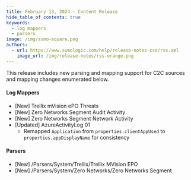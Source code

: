 ```yaml
---
title: February 13, 2024 - Content Release
hide_table_of_contents: true
keywords:
  - log mappers
  - parsers
image: /img/sumo-square.png
authors:
  - url: https://www.sumologic.com/help/release-notes-cse/rss.xml
    image_url: /img/release-notes/rss-orange.png
---
```


This release includes new parsing and mapping support for C2C sources and mapping changes enumerated below.

#### Log Mappers

* [New] Trellix mVision ePO Threats
* [New] Zero Networks Segment Audit Activity
* [New] Zero Networks Segment Network Activity
* [Updated] AzureActivityLog 01
  * Remapped `Application` from `properties.clientAppUsed` to `properties.appDisplayName` for consistency

#### Parsers

* [New] /Parsers/System/Trellix/Trellix MVision EPO
* [New] /Parsers/System/Zero Networks/Zero Networks Segment
